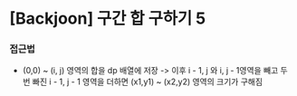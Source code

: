 # [Backjoon] 구간 합 구하기 5

### 접근법

-   (0,0) ~ (i, j) 영역의 합을 dp 배열에 저장 -> 이후 i - 1, j 와 i, j - 1영역을 빼고 두번 빠진 i - 1, j - 1 영역을 더하면 (x1,y1) ~ (x2,y2) 영역의 크기가 구해짐
